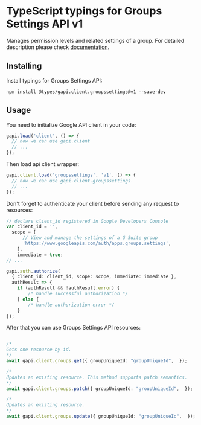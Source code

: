 # TypeScript typings for Groups Settings API v1

Manages permission levels and related settings of a group.
For detailed description please check [documentation](https://developers.google.com/google-apps/groups-settings/get_started).

## Installing

Install typings for Groups Settings API:

```
npm install @types/gapi.client.groupssettings@v1 --save-dev
```

## Usage

You need to initialize Google API client in your code:

```typescript
gapi.load('client', () => {
  // now we can use gapi.client
  // ...
});
```

Then load api client wrapper:

```typescript
gapi.client.load('groupssettings', 'v1', () => {
  // now we can use gapi.client.groupssettings
  // ...
});
```

Don't forget to authenticate your client before sending any request to resources:

```typescript
// declare client_id registered in Google Developers Console
var client_id = '',
  scope = [ 
      // View and manage the settings of a G Suite group
      'https://www.googleapis.com/auth/apps.groups.settings',
    ],
    immediate = true;
// ...

gapi.auth.authorize(
  { client_id: client_id, scope: scope, immediate: immediate },
  authResult => {
    if (authResult && !authResult.error) {
        /* handle successful authorization */
    } else {
        /* handle authorization error */
    }
});
```

After that you can use Groups Settings API resources:

```typescript

/*
Gets one resource by id.
*/
await gapi.client.groups.get({ groupUniqueId: "groupUniqueId",  });

/*
Updates an existing resource. This method supports patch semantics.
*/
await gapi.client.groups.patch({ groupUniqueId: "groupUniqueId",  });

/*
Updates an existing resource.
*/
await gapi.client.groups.update({ groupUniqueId: "groupUniqueId",  });
```
